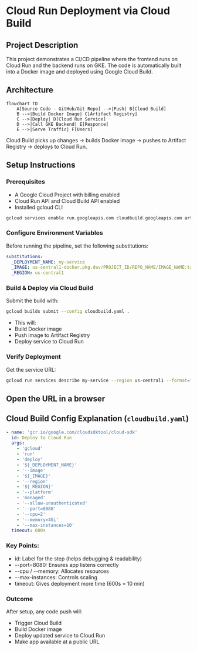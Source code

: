 # Cloud Run Deployment via Cloud Build
## Project Description  
This project demonstrates a CI/CD pipeline where the frontend runs on Cloud Run and the backend runs on GKE. The code is automatically built into a Docker image and deployed using Google Cloud Build.

## Architecture
```mermaid
flowchart TD
    A[Source Code - GitHub/Git Repo] -->|Push| B[Cloud Build]
    B -->|Build Docker Image| C[Artifact Registry]
    C -->|Deploy| D[Cloud Run Service]
    D -->|Call GKE Backend| E[Responce]
    E -->|Serve Traffic| F[Users]
```

Cloud Build picks up changes → builds Docker image → pushes to Artifact Registry → deploys to Cloud Run.
## Setup Instructions
### Prerequisites
- A Google Cloud Project with billing enabled
- Cloud Run API and Cloud Build API enabled
- Installed gcloud CLI
```bash
gcloud services enable run.googleapis.com cloudbuild.googleapis.com artifactregistry.googleapis.com
```
### Configure Environment Variables
Before running the pipeline, set the following substitutions:
```yaml
substitutions:
  _DEPLOYMENT_NAME: my-service
  _IMAGE: us-central1-docker.pkg.dev/PROJECT_ID/REPO_NAME/IMAGE_NAME:tag
  _REGION: us-central1
```

### Build & Deploy via Cloud Build
Submit the build with:
```bash
gcloud builds submit --config cloudbuild.yaml .
```
- This will:
- Build Docker image
- Push image to Artifact Registry
- Deploy service to Cloud Run

### Verify Deployment
Get the service URL:
```bash
gcloud run services describe my-service --region us-central1 --format="value(status.url)"
```
Open the URL in a browser
---

## Cloud Build Config Explanation (`cloudbuild.yaml`)
```yaml
- name: 'gcr.io/google.com/cloudsdktool/cloud-sdk'
  id: Deploy to Cloud Run
  args:
    - 'gcloud'
    - 'run'
    - 'deploy'
    - '${_DEPLOYMENT_NAME}'
    - '--image'
    - '${_IMAGE}'
    - '--region'
    - '${_REGION}'
    - '--platform'
    - 'managed'
    - '--allow-unauthenticated'
    - '--port=8080'
    - '--cpu=2'
    - '--memory=4Gi'
    - '--max-instances=10'
  timeout: 600s
```
### Key Points:
- id: Label for the step (helps debugging & readability)
- --port=8080: Ensures app listens correctly
- --cpu / --memory: Allocates resources
- --max-instances: Controls scaling
- timeout: Gives deployment more time (600s = 10 min)

### Outcome
After setup, any code push will:
- Trigger Cloud Build
- Build Docker image
- Deploy updated service to Cloud Run
- Make app available at a public URL
